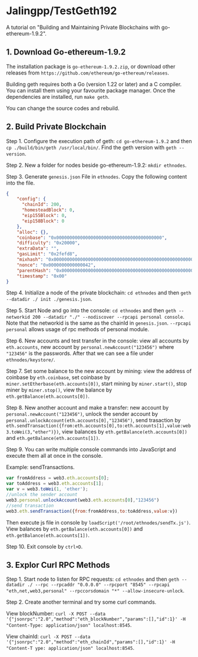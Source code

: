 # Jalingpp/TestGeth192
A tutorial on "Building and Maintaining Private Blockchains with go-ethereum-1.9.2".

## 1. Download Go-ethereum-1.9.2
The installation package is `go-ethereum-1.9.2.zip`, or download other releases from `https://github.com/ethereum/go-ethereum/releases`.

Building geth requires both a Go (version 1.22 or later) and a C compiler. You can install them using your favourite package manager. Once the dependencies are installed, run `make geth`.

You can change the source codes and rebuild.

## 2. Build Private Blockchain
Step 1. Configure the execution path of geth: `cd go-ethereum-1.9.2` and then `cp ./build/bin/geth /usr/local/bin/`. Find the geth version with `geth --version`.

Step 2. New a folder for nodes beside go-ethereum-1.9.2: `mkdir ethnodes`.

Step 3. Generate `genesis.json` File in `ethnodes`. Copy the following content into the file.

```json:genesis.json
{
    "config": {
      "chainId": 200,
      "homesteadBlock": 0,
      "eip155Block": 0,
      "eip158Block": 0
    },
    "alloc": {},
    "coinbase": "0x0000000000000000000000000000000000000000",
    "difficulty": "0x20000",
    "extraData": "",
    "gasLimit": "0x2fefd8",
    "mixhash": "0x0000000000000000000000000000000000000000000000000000000000000000",
    "nonce": "0x0000000000000042",
    "parentHash": "0x0000000000000000000000000000000000000000000000000000000000000000",
    "timestamp": "0x00"
}
```

Step 4. Initialize a node of the private blockchain: `cd ethnodes` and then `geth --datadir ./ init ./genesis.json`.

Step 5. Start Node and go into the console: `cd ethnodes` and then `geth --networkid 200 --datadir "./" --nodiscover --rpcapi personal console`. Note that the networkid is the same as the chainId in `genesis.json`. `--rpcapi personal` allows usage of rpc methods of personal module.

Step 6. New accounts and test transfer in the console: view all accounts by `eth.accounts`, new account by `personal.newAccount("123456")` where `"123456"` is the passwords. After that we can see a file under `ethnodes/keystore/`.

Step 7. Set some balance to the new account by mining: view the address of coinbase by `eth.coinbase`, set coinbase by `miner.setEtherbase(eth.accounts[0])`, start mining by `miner.start()`, stop miner by `miner.stop()`, view the balance by `eth.getBalance(eth.accounts[0])`.

Step 8. New another account and make a transfer: new account by `personal.newAccount("123456")`, unlock the sender account by `personal.unlockAccount(eth.accounts[0],"123456")`, send trasaction by `eth.sendTransaction({from:eth.accounts[0],to:eth.accounts[1],value:web3.toWei(3,"ether")})`, view balances by `eth.getBalance(eth.accounts[0])` and `eth.getBalance(eth.accounts[1])`.

Step 9. You can write multiple console commands into JavaScript and execute them all at once in the console.

Example: sendTransactions.

```JavaScript:sendTx.js
var fromAddress = web3.eth.accounts[0];
var toAddress = web3.eth.accounts[1];
var v = web3.toWei(1, 'ether');
//unlock the sender account
web3.personal.unlockAccount(web3.eth.accounts[0],"123456")
//send transaction
web3.eth.sendTransaction({from:fromAddress,to:toAddress,value:v})
```

Then execute js file in console by `loadScript('/root/ethnodes/sendTx.js')`. View balances by `eth.getBalance(eth.accounts[0])` and `eth.getBalance(eth.accounts[1])`.

Step 10. Exit console by `ctrl+D`.

## 3. Explor Curl RPC Methods
Step 1. Start node to listen for RPC requests: `cd ethnodes` and then `geth --datadir ./ --rpc --rpcaddr "0.0.0.0" --rpcport "8545" --rpcapi "eth,net,web3,personal" --rpccorsdomain "*" --allow-insecure-unlock`.

Step 2. Create another terminal and try some curl commands.

View blockNumber: `curl -X POST --data '{"jsonrpc":"2.0","method":"eth_blockNumber","params":[],"id":1}' -H "Content-Type: application/json" localhost:8545`.

View chainId: `curl -X POST --data '{"jsonrpc":"2.0","method":"eth_chainId","params":[],"id":1}' -H "Content-T
ype: application/json" localhost:8545`.

